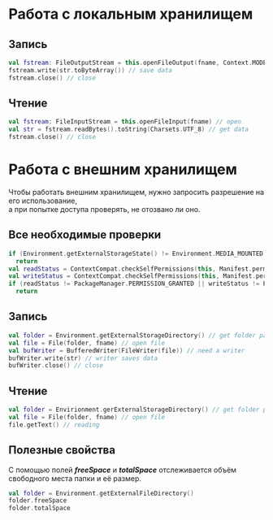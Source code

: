 # Работа с локальным хранилищем
## Запись
```Kotlin
val fstream: FileOutputStream = this.openFileOutput(fname, Context.MODE_PRIVATE) // open
fstream.write(str.toByteArray()) // save data
fstream.close() // close
```
## Чтение
```Kotlin
val fstream: FileInputStream = this.openFileInput(fname) // open
val str = fstream.readBytes().toString(Charsets.UTF_8) // get data
fstream.close() // close
```
# Работа с внешним хранилищем
Чтобы работать  внешним хранилищем, нужно запросить разрешение на его использование,<br>
а при попытке доступа проверять, не отозвано ли оно.
## Все необходимые проверки
```Kotlin
if (Environment.getExternalStorageState() != Environment.MEDIA_MOUNTED)
  return
val readStatus = ContextCompat.checkSelfPermissions(this, Manifest.permission.READ_EXTERNAL_STORAGE)
val writeStatus = ContextCompat.checkSelfPermissions(this, Manifest.permission.WRITE_EXTERNAL_STORAGE)
if (readStatus != PackageManager.PERMISSION_GRANTED || writeStatus != PackageManager.PERMISSION_GRANTED)
  return
```
## Запись
```Kotlin
val folder = Environment.getExternalStorageDirectory() // get folder path
val file = File(folder, fname) // open file
val bufWriter = BufferedWriter(FileWriter(file)) // need a writer
bufWriter.write(str) // writer saves data
bufWriter.close() // close
```
## Чтение
```Kotlin
val folder = Envirionment.gerExternalStorageDirectory() // get folder path
val file = File(folder, fname) // open file
file.getText() // reading
```
## Полезные свойства
С помощью полей ___freeSpace___ и ___totalSpace___ отслеживается объём свободного места папки и её размер.
```Kotlin
val folder = Environment.getExternalFileDirectory()
folder.freeSpace
folder.totalSpace
```
